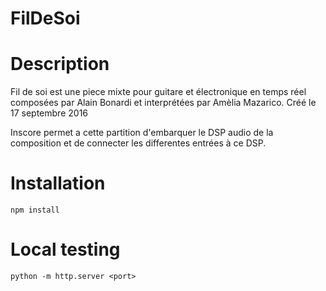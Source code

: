 # FilDeSoi
# Description
Fil de soi est une piece mixte pour guitare et électronique en temps réel composées par Alain Bonardi et interprétées par Amèlia Mazarico. Créé le 17 septembre 2016

Inscore permet a cette partition d'embarquer le DSP audio de la composition et de connecter les differentes entrées à ce DSP.

# Installation

```
npm install
```

# Local testing
```
python -m http.server <port>
```